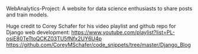 WebAnalytics-Project:
A website for data science enthusiasts to share posts and train models.

Huge credit to Corey Schafer for his video playlist and github repo for Django web development:
https://www.youtube.com/playlist?list=PL-osiE80TeTtoQCKZ03TU5fNfx2UY6U4p
https://github.com/CoreyMSchafer/code_snippets/tree/master/Django_Blog

